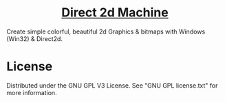 
<h1 align="center">
	<a href="https://github.com/KeyC0de/Direct2dMachine">Direct 2d Machine</a>
</h1>


Create simple colorful, beautiful 2d Graphics & bitmaps with Windows (Win32) & Direct2d.



# License

Distributed under the GNU GPL V3 License. See "GNU GPL license.txt" for more information.
